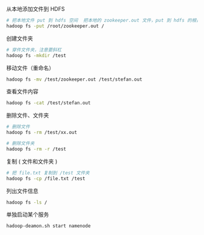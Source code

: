 从本地添加文件到 HDFS

```sh
# 把本地文件 put 到 hdfs 空间  把本地的 zookeeper.out 文件，put 到 hdfs 的根目录下
hadoop fs -put /root/zookeeper.out /
```

创建文件夹

```sh
# 穿件文件夹，注意要斜杠
hadoop fs -mkdir /test
```

移动文件（重命名）

```sh
hadoop fs -mv /test/zookeeper.out /test/stefan.out
```

查看文件内容

```sh
hadoop fs -cat /test/stefan.out
```

删除文件、文件夹

```sh
# 删除文件
hadoop fs -rm /test/xx.out

# 删除文件夹
hadoop fs -rm -r /test
```

复制 ( 文件和文件夹 )

```sh
# 把 file.txt 复制到 /test 文件夹
hadoop fs -cp /file.txt /test
```

列出文件信息

```sh
hadoop fs -ls /
```

单独启动某个服务

```sh
hadoop-deamon.sh start namenode
```

